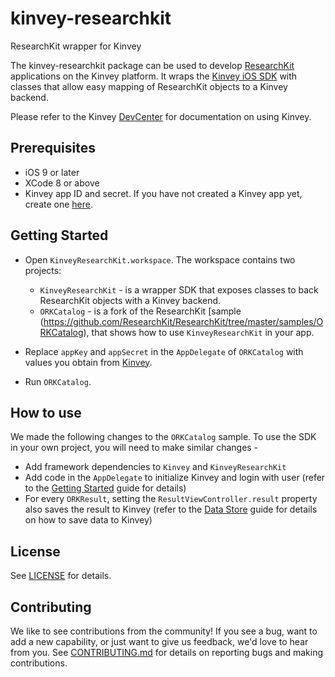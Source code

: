 # kinvey-researchkit
ResearchKit wrapper for Kinvey

The kinvey-researchkit package can be used to develop [ResearchKit](http://researchkit.org/) applications on the Kinvey platform. It wraps the [Kinvey iOS SDK](devcenter.kinvey.com/ios-v3.0) with classes that allow easy mapping of ResearchKit objects to a Kinvey backend.

Please refer to the Kinvey [DevCenter](http://devcenter.kinvey.com/) for documentation on using Kinvey.

## Prerequisites
* iOS 9 or later
* XCode 8 or above
* Kinvey app ID and secret. If you have not created a Kinvey app yet, create one [here](https://console.kinvey.com).

## Getting Started

* Open `KinveyResearchKit.workspace`. The workspace contains two projects:
    * `KinveyResearchKit` - is a wrapper SDK that exposes classes to back ResearchKit objects with a Kinvey backend.
    * `ORKCatalog` - is a fork of the ResearchKit [sample (https://github.com/ResearchKit/ResearchKit/tree/master/samples/ORKCatalog), that shows how to use `KinveyResearchKit` in your app.

* Replace `appKey` and `appSecret` in the `AppDelegate` of `ORKCatalog` with values you obtain from [Kinvey](https://console.kinvey.com).

* Run `ORKCatalog`.

## How to use

We made the following changes to the `ORKCatalog` sample. To use the SDK in your own project, you will need to make similar changes - 

* Add framework dependencies to `Kinvey` and `KinveyResearchKit`
* Add code in the `AppDelegate` to initialize Kinvey and login with user (refer to the [Getting Started](http://devcenter.kinvey.com/ios-v3.0/guides/getting-started) guide for details)
* For every `ORKResult`, setting the `ResultViewController.result` property also saves the result to Kinvey (refer to the [Data Store](http://devcenter.kinvey.com/ios-v3.0/guides/datastore) guide for details on how to save data to Kinvey)

## License
See [LICENSE](LICENSE) for details.

## Contributing
We like to see contributions from the community! If you see a bug, want to add a new capability, or just want to give us feedback, we'd love to hear from you.
See [CONTRIBUTING.md](CONTRIBUTING.md) for details on reporting bugs and making contributions.
